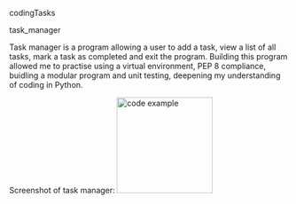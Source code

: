 codingTasks

task_manager

Task manager is a program allowing a user to add a task, view a list of all tasks, mark a task as completed and exit the program. Building this program allowed me to practise using a virtual environment, PEP 8 compliance, buidling a modular program and unit testing, deepening my understanding of coding in Python.

Screenshot of task manager:
<img width="173" alt="code example" src="https://github.com/MalikP1/task_manager/assets/66840230/fd85e2ba-9d8b-4346-b230-1363f3634d7c">
